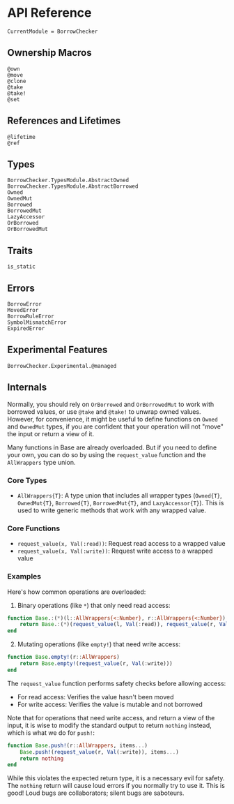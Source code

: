 # API Reference

```@meta
CurrentModule = BorrowChecker
```

## Ownership Macros

```@docs
@own
@move
@clone
@take
@take!
@set
```

## References and Lifetimes

```@docs
@lifetime
@ref
```

## Types

```@docs
BorrowChecker.TypesModule.AbstractOwned
BorrowChecker.TypesModule.AbstractBorrowed
Owned
OwnedMut
Borrowed
BorrowedMut
LazyAccessor
OrBorrowed
OrBorrowedMut
```

## Traits

```@docs
is_static
```

## Errors

```@docs
BorrowError
MovedError
BorrowRuleError
SymbolMismatchError
ExpiredError
```

## Experimental Features

```@docs
BorrowChecker.Experimental.@managed
```

## Internals

Normally, you should rely on `OrBorrowed` and `OrBorrowedMut` to work with borrowed values, or use `@take` and `@take!` to unwrap owned values. However, for convenience, it might be useful to define functions on `Owned` and `OwnedMut` types, if you are confident that your operation will not "move" the input or return a view of it.

Many functions in Base are already overloaded. But if you need to define your own, you can do so by using the `request_value` function and the `AllWrappers` type union.

### Core Types

- `AllWrappers{T}`: A type union that includes all wrapper types (`Owned{T}`, `OwnedMut{T}`, `Borrowed{T}`, `BorrowedMut{T}`, and `LazyAccessor{T}`). This is used to write generic methods that work with any wrapped value.

### Core Functions

- `request_value(x, Val(:read))`: Request read access to a wrapped value
- `request_value(x, Val(:write))`: Request write access to a wrapped value

### Examples

Here's how common operations are overloaded:

1. Binary operations (like `*`) that only need read access:

```julia
function Base.:(*)(l::AllWrappers{<:Number}, r::AllWrappers{<:Number})
    return Base.:(*)(request_value(l, Val(:read)), request_value(r, Val(:read)))
end
```

2. Mutating operations (like `empty!`) that need write access:

```julia
function Base.empty!(r::AllWrappers)
    return Base.empty!(request_value(r, Val(:write)))
end
```

The `request_value` function performs safety checks before allowing access:
- For read access: Verifies the value hasn't been moved
- For write access: Verifies the value is mutable and not borrowed

Note that for operations that need write access, and return a view of the input, it is wise to modify the standard output to return `nothing` instead, which is what we do for `push!`:

```julia
function Base.push!(r::AllWrappers, items...)
    Base.push!(request_value(r, Val(:write)), items...)
    return nothing
end
```

While this violates the expected return type, it is a necessary evil for safety. The `nothing` return will cause loud errors if you normally try to use it. This is good! Loud bugs are collaborators; silent bugs are saboteurs.
